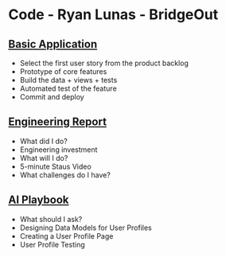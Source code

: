 # Code - Ryan Lunas - BridgeOut

## [Basic Application](BasicApp.md)
* Select the first user story from the product backlog
* Prototype of core features
* Build the data + views + tests
* Automated test of the feature
* Commit and deploy

## [Engineering Report](StatusReport.md)
* What did I do?
* Engineering investment
* What will I do?
* 5-minute Staus Video
* What challenges do I have?
    
## [AI Playbook](AI.md)
* What should I ask?
* Designing Data Models for User Profiles
* Creating a User Profile Page
* User Profile Testing